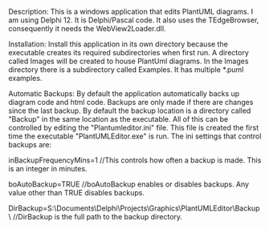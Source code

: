 Description:
This is a windows application that edits PlantUML diagrams.  I am using Delphi 12.  It is Delphi/Pascal code.  It also uses the TEdgeBrowser, consequently it needs the WebView2Loader.dll.

Installation: 
Install this application in its own directory because the executable creates its required subdirectories when first run.
A directory called Images will be created to house PlantUml diagrams.  In the Images directory there is a subdirectory called Examples.  It has multiple *.puml examples.

Automatic Backups: 
By default the application automatically backs up diagram code and html code.  Backups are only made if there are changes since the last backup.  By default the backup location is a directory called "Backup" in the same location as the executable.  All of this can be controlled by editing the "Plantumleditor.ini" file.  This file is created the first time the executable "PlantUMLEditor.exe"  is run.  The ini settings that control backups are:

inBackupFrequencyMins=1 //This controls how often a backup is made. This is an integer in minutes.

boAutoBackup=TRUE //boAutoBackup enables or disables backups. Any value other than TRUE disables backups.

DirBackup=S:\Documents\Delphi\Projects\Graphics\PlantUMLEditor\Backup\  //DirBackup is the full path to the backup directory.
